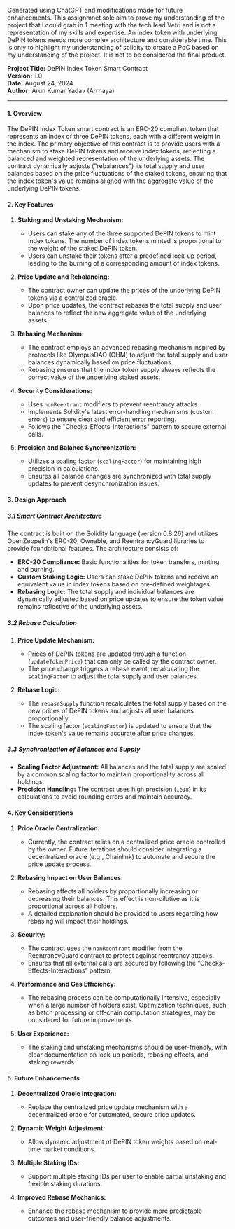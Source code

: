 Generated using ChatGPT and modifications made for future enhancements. This assignmnet sole aim to prove my understanding of the project that I could grab in 1 meeting with the tech lead Vetri and is not a representation of my skills and expertise. An index token with underlying DePIN tokens needs more complex architecture and considerable time. This is only to highlight my understanding of solidity to create a PoC based on my understanding of the project. It is not to be considered the final product.

**Project Title:** DePIN Index Token Smart Contract  
**Version:** 1.0  
**Date:** August 24, 2024  
**Author:** Arun Kumar Yadav (Arrnaya)

---

#### **1. Overview**

The DePIN Index Token smart contract is an ERC-20 compliant token that represents an index of three DePIN tokens, each with a different weight in the index. The primary objective of this contract is to provide users with a mechanism to stake DePIN tokens and receive index tokens, reflecting a balanced and weighted representation of the underlying assets. The contract dynamically adjusts ("rebalances") its total supply and user balances based on the price fluctuations of the staked tokens, ensuring that the index token's value remains aligned with the aggregate value of the underlying DePIN tokens.

#### **2. Key Features**

1. **Staking and Unstaking Mechanism:**
   - Users can stake any of the three supported DePIN tokens to mint index tokens. The number of index tokens minted is proportional to the weight of the staked DePIN token.
   - Users can unstake their tokens after a predefined lock-up period, leading to the burning of a corresponding amount of index tokens.

2. **Price Update and Rebalancing:**
   - The contract owner can update the prices of the underlying DePIN tokens via a centralized oracle.
   - Upon price updates, the contract rebases the total supply and user balances to reflect the new aggregate value of the underlying assets.

3. **Rebasing Mechanism:**
   - The contract employs an advanced rebasing mechanism inspired by protocols like OlympusDAO (OHM) to adjust the total supply and user balances dynamically based on price fluctuations.
   - Rebasing ensures that the index token supply always reflects the correct value of the underlying staked assets.

4. **Security Considerations:**
   - Uses `nonReentrant` modifiers to prevent reentrancy attacks.
   - Implements Solidity's latest error-handling mechanisms (custom errors) to ensure clear and efficient error reporting.
   - Follows the "Checks-Effects-Interactions" pattern to secure external calls.

5. **Precision and Balance Synchronization:**
   - Utilizes a scaling factor (`scalingFactor`) for maintaining high precision in calculations.
   - Ensures all balance changes are synchronized with total supply updates to prevent desynchronization issues.

#### **3. Design Approach**

##### **3.1 Smart Contract Architecture**

The contract is built on the Solidity language (version 0.8.26) and utilizes OpenZeppelin's ERC-20, Ownable, and ReentrancyGuard libraries to provide foundational features. The architecture consists of:

- **ERC-20 Compliance:** Basic functionalities for token transfers, minting, and burning.
- **Custom Staking Logic:** Users can stake DePIN tokens and receive an equivalent value in index tokens based on pre-defined weightages.
- **Rebasing Logic:** The total supply and individual balances are dynamically adjusted based on price updates to ensure the token value remains reflective of the underlying assets.
  
##### **3.2 Rebase Calculation**

1. **Price Update Mechanism:**
   - Prices of DePIN tokens are updated through a function (`updateTokenPrice`) that can only be called by the contract owner.
   - The price change triggers a rebase event, recalculating the `scalingFactor` to adjust the total supply and user balances.

2. **Rebase Logic:**
   - The `rebaseSupply` function recalculates the total supply based on the new prices of DePIN tokens and adjusts all user balances proportionally.
   - The scaling factor (`scalingFactor`) is updated to ensure that the index token's value remains accurate after price changes.

##### **3.3 Synchronization of Balances and Supply**

- **Scaling Factor Adjustment:** All balances and the total supply are scaled by a common scaling factor to maintain proportionality across all holdings.
- **Precision Handling:** The contract uses high precision (`1e18`) in its calculations to avoid rounding errors and maintain accuracy.

#### **4. Key Considerations**

1. **Price Oracle Centralization:**
   - Currently, the contract relies on a centralized price oracle controlled by the owner. Future iterations should consider integrating a decentralized oracle (e.g., Chainlink) to automate and secure the price update process.

2. **Rebasing Impact on User Balances:**
   - Rebasing affects all holders by proportionally increasing or decreasing their balances. This effect is non-dilutive as it is proportional across all holders.
   - A detailed explanation should be provided to users regarding how rebasing will impact their holdings.

3. **Security:**
   - The contract uses the `nonReentrant` modifier from the ReentrancyGuard contract to protect against reentrancy attacks.
   - Ensures that all external calls are secured by following the “Checks-Effects-Interactions” pattern.

4. **Performance and Gas Efficiency:**
   - The rebasing process can be computationally intensive, especially when a large number of holders exist. Optimization techniques, such as batch processing or off-chain computation strategies, may be considered for future improvements.

5. **User Experience:**
   - The staking and unstaking mechanisms should be user-friendly, with clear documentation on lock-up periods, rebasing effects, and staking rewards.

#### **5. Future Enhancements**

1. **Decentralized Oracle Integration:**
   - Replace the centralized price update mechanism with a decentralized oracle for automated, secure price updates.

2. **Dynamic Weight Adjustment:**
   - Allow dynamic adjustment of DePIN token weights based on real-time market conditions.

3. **Multiple Staking IDs:**
   - Support multiple staking IDs per user to enable partial unstaking and flexible staking durations.

4. **Improved Rebase Mechanics:**
   - Enhance the rebase mechanism to provide more predictable outcomes and user-friendly balance adjustments.
